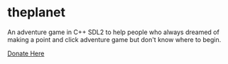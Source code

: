 # theplanet
An adventure game in C++ SDL2 to help people who always dreamed of making a point and click adventure game but don't know where to begin.

[Donate Here](http://www.brightland-net.co.uk/donate.html)

